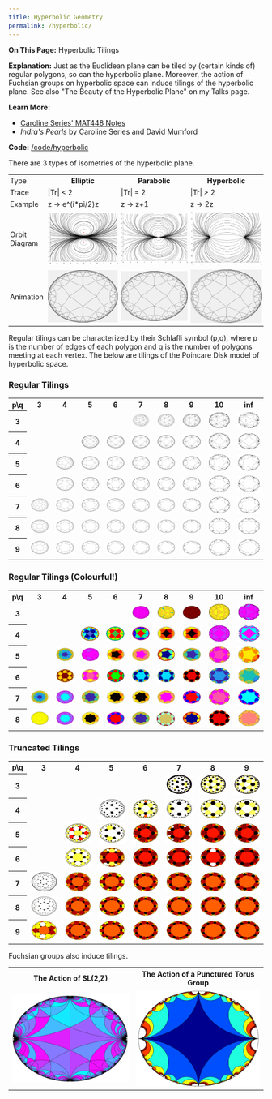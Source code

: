 ```yaml
---
title: Hyperbolic Geometry
permalink: /hyperbolic/
---
```



<b>On This Page:</b> 
Hyperbolic Tilings

<b>Explanation:</b> 
Just as the Euclidean plane can be tiled by (certain kinds of) regular polygons, so can the hyperbolic plane. 
Moreover, the action of Fuchsian groups on hyperbolic space can induce tilings of the hyperbolic plane.
See also "The Beauty of the Hyperbolic Plane" on my Talks page.

<b>Learn More:</b>
<ul>
<li><a href ="http://homepages.warwick.ac.uk/~masbb/">Caroline Series' MAT448 Notes</a></li>
<li><i>Indra's Pearls</i> by Caroline Series and David Mumford</li>
</ul>

<b>Code:</b>
<a href ="https://github.com/ibeach/ibeach.github.io/tree/master/code/hyperbolic">/code/hyperbolic</a>

There are 3 types of isometries of the hyperbolic plane.

<table>
<tr>
	<td style="padding: 3px;">Type</td>
	<th style="padding: 3px;">Elliptic</th>
	<th style="padding: 3px;">Parabolic</th>
	<th style="padding: 3px;">Hyperbolic</th>
</tr>
<tr>
	<td style="padding: 3px;">Trace</td>
	<td style="padding: 3px;">|Tr| < 2</td>
	<td style="padding: 3px;">|Tr| = 2</td>
	<td style="padding: 3px;">|Tr| > 2</td>
</tr>
<tr>
	<td style="padding: 3px;">Example</td>
	<td style="padding: 3px;">z -> e^(i*pi/2)z</td>
	<td style="padding: 3px;">z -> z+1</td>
	<td style="padding: 3px;">z -> 2z</td>
</tr>
<tr>
	<td style="padding: 3px;">Orbit Diagram</td>
	<td style="padding: 3px;"><img src="\images\hyperbolic\elliptic.png"></td>
	<td style="padding: 3px;"><img src="\images\hyperbolic\parabolic.png"></td>
	<td style="padding: 3px;"><img src="\images\hyperbolic\hyperbolic.png"></td>
</tr>
<tr>
	<td style="padding: 3px;">Animation</td>
	<td style="padding: 3px;"><img src="\images\hyperbolic\4_5_elliptic.gif"></td>
	<td style="padding: 3px;"><img src="\images\hyperbolic\4_5_parabolic.gif"></td>
	<td style="padding: 3px;"><img src="\images\hyperbolic\4_5_hyperbolic.gif"></td>
</tr>
</table>

Regular tilings can be characterized by their Schlafli symbol (p,q), where p is the number of edges of each polygon and q is the number of polygons meeting at each vertex.
The below are tilings of the Poincare Disk model of hyperbolic space.

<h3> Regular Tilings</h3>
<table>
<tr>
	<th>p\q</th>
	<th>3</th>
	<th>4</th>
	<th>5</th>
	<th>6</th>
	<th>7</th>
	<th>8</th>
	<th>9</th>
	<th>10</th>
	<th>inf</th>
</tr>
<tr>
	<th>3</th>
	<td></td>
	<td></td>
	<td></td>
	<td></td>
	<td><img src="\images\hyperbolic\3_7.png"></td>
	<td><img src="\images\hyperbolic\3_8.png"></td>
	<td><img src="\images\hyperbolic\3_9.png"></td>
	<td><img src="\images\hyperbolic\3_10.png"></td>
	<td><img src="\images\hyperbolic\3_inf.png"></td>
</tr>
<tr>
	<th>4</th>
	<td></td>
	<td></td>
	<td><img src="\images\hyperbolic\4_5.png"></td>
	<td><img src="\images\hyperbolic\4_6.png"></td>
	<td><img src="\images\hyperbolic\4_7.png"></td>
	<td><img src="\images\hyperbolic\4_8.png"></td>
	<td><img src="\images\hyperbolic\4_9.png"></td>
	<td><img src="\images\hyperbolic\4_10.png"></td>
	<td><img src="\images\hyperbolic\4_inf.png"></td>
</tr>
<tr>
	<th>5</th>
	<td></td>
	<td><img src="\images\hyperbolic\5_4.png"></td>
	<td><img src="\images\hyperbolic\5_5.png"></td>
	<td><img src="\images\hyperbolic\5_6.png"></td>
	<td><img src="\images\hyperbolic\5_7.png"></td>
	<td><img src="\images\hyperbolic\5_8.png"></td>
	<td><img src="\images\hyperbolic\5_9.png"></td>
	<td><img src="\images\hyperbolic\5_10.png"></td>
	<td><img src="\images\hyperbolic\5_inf.png"></td>
</tr>
<tr>
	<th>6</th>
	<td></td>
	<td><img src="\images\hyperbolic\6_4.png"></td>
	<td><img src="\images\hyperbolic\6_5.png"></td>
	<td><img src="\images\hyperbolic\6_6.png"></td>
	<td><img src="\images\hyperbolic\6_7.png"></td>
	<td><img src="\images\hyperbolic\6_8.png"></td>
	<td><img src="\images\hyperbolic\6_9.png"></td>
	<td><img src="\images\hyperbolic\6_10.png"></td>
	<td><img src="\images\hyperbolic\6_inf.png"></td>
</tr>
<tr>
	<th>7</th>
	<td><img src="\images\hyperbolic\7_3.png"></td>
	<td><img src="\images\hyperbolic\7_4.png"></td>
	<td><img src="\images\hyperbolic\7_5.png"></td>
	<td><img src="\images\hyperbolic\7_6.png"></td>
	<td><img src="\images\hyperbolic\7_7.png"></td>
	<td><img src="\images\hyperbolic\7_8.png"></td>
	<td><img src="\images\hyperbolic\7_9.png"></td>
	<td><img src="\images\hyperbolic\7_10.png"></td>
	<td><img src="\images\hyperbolic\7_inf.png"></td>
</tr>
<tr>
	<th>8</th>
	<td><img src="\images\hyperbolic\8_3.png"></td>
	<td><img src="\images\hyperbolic\8_4.png"></td>
	<td><img src="\images\hyperbolic\8_5.png"></td>
	<td><img src="\images\hyperbolic\8_6.png"></td>
	<td><img src="\images\hyperbolic\8_7.png"></td>
	<td><img src="\images\hyperbolic\8_8.png"></td>
	<td><img src="\images\hyperbolic\8_9.png"></td>
	<td><img src="\images\hyperbolic\8_10.png"></td>
	<td><img src="\images\hyperbolic\8_inf.png"></td>
</tr>
<tr>
	<th>9</th>
	<td><img src="\images\hyperbolic\9_3.png"></td>
	<td><img src="\images\hyperbolic\9_4.png"></td>
	<td><img src="\images\hyperbolic\9_5.png"></td>
	<td><img src="\images\hyperbolic\9_6.png"></td>
	<td><img src="\images\hyperbolic\9_7.png"></td>
	<td><img src="\images\hyperbolic\9_8.png"></td>
	<td><img src="\images\hyperbolic\9_9.png"></td>
	<td><img src="\images\hyperbolic\9_10.png"></td>
	<td><img src="\images\hyperbolic\9_inf.png"></td>
</tr>
</table>

<h3> Regular Tilings (Colourful!)</h3>
<table>
<tr>
	<th>p\q</th>
	<th>3</th>
	<th>4</th>
	<th>5</th>
	<th>6</th>
	<th>7</th>
	<th>8</th>
	<th>9</th>
	<th>10</th>
	<th>inf</th>
</tr>
<tr>
	<th>3</th>
	<td></td>
	<td></td>
	<td></td>
	<td></td>
	<td><img src="\images\hyperbolic\colourful\3_7.png"></td>
	<td><img src="\images\hyperbolic\colourful\3_8.png"></td>
	<td><img src="\images\hyperbolic\colourful\3_9.png"></td>
	<td><img src="\images\hyperbolic\colourful\3_10.png"></td>
	<td><img src="\images\hyperbolic\colourful\3_inf.png"></td>
</tr>
<tr>
	<th>4</th>
	<td></td>
	<td></td>
	<td><img src="\images\hyperbolic\colourful\4_5.png"></td>
	<td><img src="\images\hyperbolic\colourful\4_6.png"></td>
	<td><img src="\images\hyperbolic\colourful\4_7.png"></td>
	<td><img src="\images\hyperbolic\colourful\4_8.png"></td>
	<td><img src="\images\hyperbolic\colourful\4_9.png"></td>
	<td><img src="\images\hyperbolic\colourful\4_10.png"></td>
	<td><img src="\images\hyperbolic\colourful\4_inf.png"></td>
</tr>
<tr>
	<th>5</th>
	<td></td>
	<td><img src="\images\hyperbolic\colourful\5_4.png"></td>
	<td><img src="\images\hyperbolic\colourful\5_5.png"></td>
	<td><img src="\images\hyperbolic\colourful\5_6.png"></td>
	<td><img src="\images\hyperbolic\colourful\5_7.png"></td>
	<td><img src="\images\hyperbolic\colourful\5_8.png"></td>
	<td><img src="\images\hyperbolic\colourful\5_9.png"></td>
	<td><img src="\images\hyperbolic\colourful\5_10.png"></td>
	<td><img src="\images\hyperbolic\colourful\5_inf.png"></td>
</tr>
<tr>
	<th>6</th>
	<td></td>
	<td><img src="\images\hyperbolic\colourful\6_4.png"></td>
	<td><img src="\images\hyperbolic\colourful\6_5.png"></td>
	<td><img src="\images\hyperbolic\colourful\6_6.png"></td>
	<td><img src="\images\hyperbolic\colourful\6_7.png"></td>
	<td><img src="\images\hyperbolic\colourful\6_8.png"></td>
	<td><img src="\images\hyperbolic\colourful\6_9.png"></td>
	<td><img src="\images\hyperbolic\colourful\6_10.png"></td>
	<td><img src="\images\hyperbolic\colourful\6_inf.png"></td>
</tr>
<tr>
	<th>7</th>
	<td><img src="\images\hyperbolic\colourful\7_3.png"></td>
	<td><img src="\images\hyperbolic\colourful\7_4.png"></td>
	<td><img src="\images\hyperbolic\colourful\7_5.png"></td>
	<td><img src="\images\hyperbolic\colourful\7_6.png"></td>
	<td><img src="\images\hyperbolic\colourful\7_7.png"></td>
	<td><img src="\images\hyperbolic\colourful\7_8.png"></td>
	<td><img src="\images\hyperbolic\colourful\7_9.png"></td>
	<td><img src="\images\hyperbolic\colourful\7_10.png"></td>
	<td><img src="\images\hyperbolic\colourful\7_inf.png"></td>
</tr>
<tr>
	<th>8</th>
	<td><img src="\images\hyperbolic\colourful\8_3.png"></td>
	<td><img src="\images\hyperbolic\colourful\8_4.png"></td>
	<td><img src="\images\hyperbolic\colourful\8_5.png"></td>
	<td><img src="\images\hyperbolic\colourful\8_6.png"></td>
	<td><img src="\images\hyperbolic\colourful\8_7.png"></td>
	<td><img src="\images\hyperbolic\colourful\8_8.png"></td>
	<td><img src="\images\hyperbolic\colourful\8_9.png"></td>
	<td><img src="\images\hyperbolic\colourful\8_10.png"></td>
	<td><img src="\images\hyperbolic\colourful\8_inf.png"></td>
</tr>
</table>

<table>
<h3> Truncated Tilings </h3>
<tr>
	<th>p\q</th>
	<th>3</th>
	<th>4</th>
	<th>5</th>
	<th>6</th>
	<th>7</th>
	<th>8</th>
	<th>9</th>
</tr>
<tr>
	<th>3</th>
	<td></td>
	<td></td>
	<td></td>
	<td></td>
	<td><img src="\images\hyperbolic\3_7_trunc.png"></td>
	<td><img src="\images\hyperbolic\3_8_trunc.png"></td>
	<td><img src="\images\hyperbolic\3_9_trunc.png"></td>
</tr>
<tr>
	<th>4</th>
	<td></td>
	<td></td>
	<td><img src="\images\hyperbolic\4_5_trunc.png"></td>
	<td><img src="\images\hyperbolic\4_6_trunc.png"></td>
	<td><img src="\images\hyperbolic\4_7_trunc.png"></td>
	<td><img src="\images\hyperbolic\4_8_trunc.png"></td>
	<td><img src="\images\hyperbolic\4_9_trunc.png"></td>
</tr>
<tr>
	<th>5</th>
	<td></td>
	<td><img src="\images\hyperbolic\5_4_trunc.png"></td>
	<td><img src="\images\hyperbolic\5_5_trunc.png"></td>
	<td><img src="\images\hyperbolic\5_6_trunc.png"></td>
	<td><img src="\images\hyperbolic\5_7_trunc.png"></td>
	<td><img src="\images\hyperbolic\5_8_trunc.png"></td>
	<td><img src="\images\hyperbolic\5_9_trunc.png"></td>
</tr>
<tr>
	<th>6</th>
	<td></td>
	<td><img src="\images\hyperbolic\6_4_trunc.png"></td>
	<td><img src="\images\hyperbolic\6_5_trunc.png"></td>
	<td><img src="\images\hyperbolic\6_6_trunc.png"></td>
	<td><img src="\images\hyperbolic\6_7_trunc.png"></td>
	<td><img src="\images\hyperbolic\6_8_trunc.png"></td>
	<td><img src="\images\hyperbolic\6_9_trunc.png"></td>
</tr>
<tr>
	<th>7</th>
	<td><img src="\images\hyperbolic\7_3_trunc.png"></td>
	<td><img src="\images\hyperbolic\7_4_trunc.png"></td>
	<td><img src="\images\hyperbolic\7_5_trunc.png"></td>
	<td><img src="\images\hyperbolic\7_6_trunc.png"></td>
	<td><img src="\images\hyperbolic\7_7_trunc.png"></td>
	<td><img src="\images\hyperbolic\7_8_trunc.png"></td>
	<td><img src="\images\hyperbolic\7_9_trunc.png"></td>
</tr>
<tr>
	<th>8</th>
	<td><img src="\images\hyperbolic\8_3_trunc.png"></td>
	<td><img src="\images\hyperbolic\8_4_trunc.png"></td>
	<td><img src="\images\hyperbolic\8_5_trunc.png"></td>
	<td><img src="\images\hyperbolic\8_6_trunc.png"></td>
	<td><img src="\images\hyperbolic\8_7_trunc.png"></td>
	<td><img src="\images\hyperbolic\8_8_trunc.png"></td>
	<td><img src="\images\hyperbolic\8_9_trunc.png"></td>
</tr>
<tr>
	<th>9</th>
	<td><img src="\images\hyperbolic\9_3_trunc.png"></td>
	<td><img src="\images\hyperbolic\9_4_trunc.png"></td>
	<td><img src="\images\hyperbolic\9_5_trunc.png"></td>
	<td><img src="\images\hyperbolic\9_6_trunc.png"></td>
	<td><img src="\images\hyperbolic\9_7_trunc.png"></td>
	<td><img src="\images\hyperbolic\9_8_trunc.png"></td>
	<td><img src="\images\hyperbolic\9_9_trunc.png"></td>
</tr>
</table>

Fuchsian groups also induce tilings.

<table>
<tr>
	<th>The Action of SL(2,Z) </th>
	<th>The Action of a Punctured Torus Group </th>
</tr>
<tr>
	<td><img src="\images\hyperbolic\sl2z_cool.png" style="width:500px;"></td>
	<td><img src="\images\hyperbolic\torus.png" style="width:500px;"></td>
</tr>
</table>